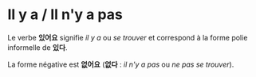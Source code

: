 # Il y a / Il n'y a pas

Le verbe **있어요** signifie *il y a* ou *se trouver* et correspond à la forme polie informelle de **있다**.

La forme négative est **없어요** (**없다** : *il n'y a pas* ou *ne pas se trouver*).
